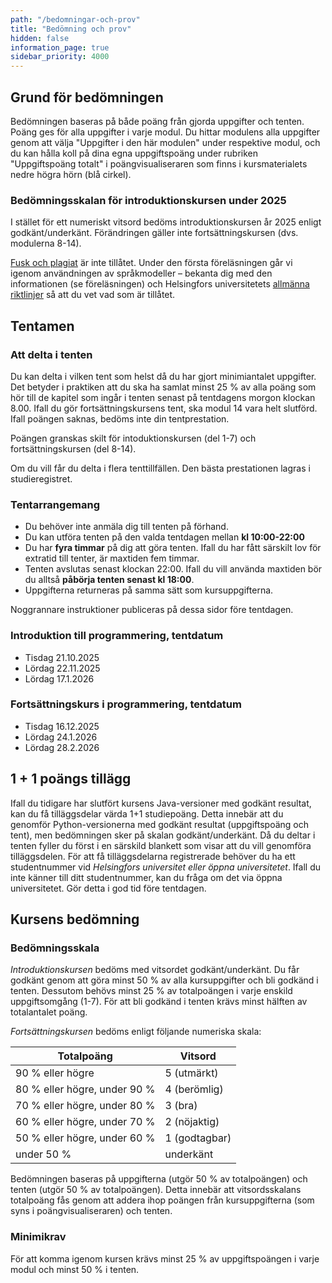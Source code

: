 ```yaml
---
path: "/bedomningar-och-prov"
title: "Bedömning och prov"
hidden: false
information_page: true
sidebar_priority: 4000
---
```


## Grund för bedömningen

Bedömningen baseras på både poäng från gjorda uppgifter och tenten. Poäng ges för alla uppgifter i varje modul. Du hittar modulens alla uppgifter genom att välja "Uppgifter i den här modulen" under respektive modul, och du kan hålla koll på dina egna uppgiftspoäng under rubriken "Uppgiftspoäng totalt" i poängvisualiseraren som finns i kursmaterialets nedre högra hörn (blå cirkel). 

### Bedömningsskalan för introduktionskursen under 2025
I stället för ett numeriskt vitsord bedöms introduktionskursen år 2025 enligt godkänt/underkänt. Förändringen gäller inte fortsättningskursen (dvs. modulerna 8-14). 

[Fusk och plagiat](https://studies.helsinki.fi/instruktioner/artikel/vad-ar-fusk-och-plagiat) är inte tillåtet. Under den första föreläsningen går vi igenom användningen av språkmodeller – bekanta dig med den informationen (se föreläsningen) och Helsingfors universitetets [allmänna riktlinjer](https://studies.helsinki.fi/instruktioner/artikel/anvandning-av-ai-som-stod-inlarning#degree_students) så att du vet vad som är tillåtet.

## Tentamen

### Att delta i tenten

Du kan delta i vilken tent som helst då du har gjort minimiantalet uppgifter. Det betyder i praktiken att du ska ha samlat minst 25 % av alla poäng som hör till de kapitel som ingår i tenten senast på tentdagens morgon klockan 8.00. Ifall du gör fortsättningskursens tent, ska modul 14 vara helt slutförd. Ifall poängen saknas, bedöms inte din tentprestation.

Poängen granskas skilt för intoduktionskursen (del 1-7) och fortsättningskursen (del 8-14).

Om du vill får du delta i flera tenttillfällen. Den bästa prestationen lagras i studieregistret. 

### Tentarrangemang

* Du behöver inte anmäla dig till tenten på förhand.
* Du kan utföra tenten på den valda tentdagen mellan **kl 10:00-22:00**
* Du har **fyra timmar** på dig att göra tenten. Ifall du har fått särskilt lov för extratid till tenter, är maxtiden fem timmar.
* Tenten avslutas senast klockan 22:00. Ifall du vill använda maxtiden bör du alltså **påbörja tenten senast kl 18:00**.
* Uppgifterna returneras på samma sätt som kursuppgifterna.

Noggrannare instruktioner publiceras på dessa sidor före tentdagen.

### Introduktion till programmering, tentdatum

* Tisdag 21.10.2025
* Lördag 22.11.2025
* Lördag 17.1.2026

### Fortsättningskurs i programmering, tentdatum

* Tisdag 16.12.2025
* Lördag 24.1.2026
* Lördag 28.2.2026


## 1 + 1 poängs tillägg

Ifall du tidigare har slutfört kursens Java-versioner med godkänt resultat, kan du få tilläggsdelar värda 1+1 studiepoäng. Detta innebär att du genomför Python-versionerna med godkänt resultat (uppgiftspoäng och tent), men bedömningen sker på skalan godkänt/underkänt. Då du deltar i tenten fyller du först i en särskild blankett som visar att du vill genomföra tilläggsdelen. För att få tilläggsdelarna registrerade behöver du ha ett studentnummer vid *Helsingfors universitet eller öppna universitetet*. Ifall du inte känner till ditt studentnummer, kan du fråga om det via öppna universitetet. Gör detta i god tid före tentdagen.

## Kursens bedömning

### Bedömningsskala

*Introduktionskursen* bedöms med vitsordet godkänt/underkänt. Du får godkänt genom att göra minst 50 % av alla kursuppgifter och bli godkänd i tenten. Dessutom behövs minst 25 % av totalpoängen i varje enskild uppgiftsomgång (1-7). För att bli godkänd i tenten krävs minst hälften av totalantalet poäng. 

*Fortsättningskursen* bedöms enligt följande numeriska skala:

<table>
    <thead>
    <tr>
        <th>Totalpoäng</th>
        <th>Vitsord</th>
    </tr>
    </thead>
    <tbody>
    <tr>
        <td>90 % eller högre</td>
        <td>5 (utmärkt)</td>
    </tr>
    <tr>
        <td>80 % eller högre, under 90 %</td>
        <td>4 (berömlig)</td>
    </tr>
    <tr>
        <td>70 % eller högre, under 80 %</td>
        <td>3 (bra)</td>
    </tr>
    <tr>
        <td>60 % eller högre, under 70 %</td>
        <td>2 (nöjaktig)</td>
    </tr>
    <tr>
        <td>50 % eller högre, under 60 %</td>
        <td>1 (godtagbar)</td>
    </tr>
    <tr>
        <td>under 50 %</td>
        <td>underkänt</td>
    </tr>
    </tbody>
</table>

Bedömningen baseras på uppgifterna (utgör 50 % av totalpoängen) och tenten (utgör 50 % av totalpoängen). Detta innebär att vitsordsskalans totalpoäng fås genom att addera ihop poängen från kursuppgifterna (som syns i poängvisualiseraren) och tenten.


### Minimikrav

För att komma igenom kursen krävs minst 25 % av uppgiftspoängen i varje modul och minst 50 % i tenten. 
